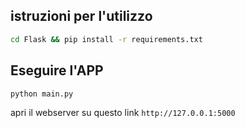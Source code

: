 ## istruzioni per l'utilizzo

```bash 
cd Flask && pip install -r requirements.txt
```

## Eseguire l'APP

```bash
python main.py
```

apri il webserver su questo link `http://127.0.0.1:5000`
